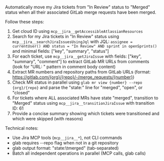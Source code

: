 Automatically move my Jira tickets from "In Review" status to "Merged" status when all their associated GitLab merge requests have been merged.

Follow these steps:
1. Get cloud ID using `mcp__jira__getAccessibleAtlassianResources`
2. Search for my Jira tickets in "In Review" status using `mcp__jira__searchJiraIssuesUsingJql` with JQL: `assignee = currentUser() AND status = "In Review" AND sprint in openSprints()` and minimal fields: ["key", "summary", "status"]
3. For each ticket, use `mcp__jira__getJiraIssue` with fields: ["key", "summary", "comment"] to extract GitLab MR URLs from comments (look for "URL: " pattern in comment body content)
4. Extract MR numbers and repository paths from GitLab URLs (format: https://gitlab.com/{org}/{repo}/-/merge_requests/{number})
5. Check MR status in parallel using `glab mr view {number} --repo {org}/{repo}` and parse the "state:" line for "merged", "open", or "closed"
6. For tickets where ALL associated MRs have state "merged", transition to "Merged" status using `mcp__jira__transitionJiraIssue` with transition ID: 61
7. Provide a concise summary showing which tickets were transitioned and which were skipped (with reasons)

Technical notes:
- Use Jira MCP tools (`mcp__jira__*`), not CLI commands
- glab requires --repo flag when not in a git repository
- glab output format: "state:\tmerged" (tab-separated)
- Batch all independent operations in parallel (MCP calls, glab calls)

